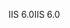 <span data-ttu-id="0ddaa-101">IIS 6.0</span><span class="sxs-lookup"><span data-stu-id="0ddaa-101">IIS 6.0</span></span>